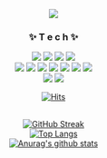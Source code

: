 <p align="center">
  <img src="https://capsule-render.vercel.app/api?type=waving&color=gradient&height=300&section=header&text=MINYEONG%20HONG🎨&fontSize=90">
</p>

<div align="center">
  <h3> ✨ T e c h ✨ </h3> 
  
  <img src="https://img.shields.io/badge/JavaScript-F7DF1E?style=flat-square&logo=JavaScript&logoColor=black&label=JavaScript">
  <img src="https://img.shields.io/badge/HTML5-E34F26?style=flat-square&logo=HTML5&logoColor=white&label=HTML5">
  <img src="https://img.shields.io/badge/CSS-1572B6?style=flat-square&logo=CSS3&logoColor=white&label=CSS">
  <img src="https://img.shields.io/badge/React-61DAFB?style=flat-square&logo=React&logoColor=white&label=React">

  <br>
  <img src="https://img.shields.io/badge/Node.js-339933?style=flat-square&logo=Node.js&logoColor=white&label=Node.js">
  <img src="https://img.shields.io/badge/Python-3776AB?style=flat-square&logo=Python&logoColor=white&label=Python">
  <img src="https://img.shields.io/badge/Express.js-404D59?style=flat-square&label=Express.js">
  <img src="https://img.shields.io/badge/Java-ED8B00?style=flat-square&logo=java&logoColor=white&label=Java">
  <img src="https://img.shields.io/badge/TypeScript-007ACC?style=flat-square&logo=typescript&logoColor=white&label=TypeScript">
  <img src="https://img.shields.io/badge/spring-6DB33F?style=flat-square&logo=spring&logoColor=white&label=Spring">
  <img src="https://img.shields.io/badge/C-A8B9CC?style=flat-square&logo=C&logoColor=black&label=C">
  <br>
  <img src="https://img.shields.io/badge/MySQL-00000F?style=flat-square&logo=mysql&logoColor=white&label=MySQL">
  <img src="https://img.shields.io/badge/MongoDB-4EA94B?style=flat-square&logo=mongodb&logoColor=white&label=MongoDB">
  
  
  
 
[![Hits](https://hits.seeyoufarm.com/api/count/incr/badge.svg?url=https%3A%2F%2Fgithub.com%2FF-hiller&count_bg=%2379C83D&title_bg=%23555555&icon=&icon_color=%23E7E7E7&title=hits&edge_flat=false)](https://hits.seeyoufarm.com)  
<br>

[![GitHub Streak](https://streak-stats.demolab.com?user=HongMinYeong&hide_border=true)](https://git.io/streak-stats)
<br>
[![Top Langs](https://github-readme-stats.vercel.app/api/top-langs/?username=HongMinYeong&layout=compact&theme=Most%20Used%20Languages&langs_count=6)](https://github.com/anuraghazra/github-readme-stats)
<br>
[![Anurag's github stats](https://github-readme-stats.vercel.app/api?username=HongMinYeong)](https://github.com/anuraghazra/github-readme-stats)

</div>

